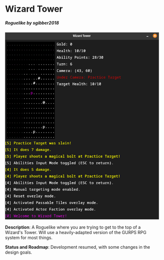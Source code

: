 # Wizard Tower
##### Roguelike by sgibber2018

![Gameplay Image](images/gameplayShot1.png)

**Description**: A Roguelike where you are trying to get to the top of a Wizard's Tower. Will use a heavily-adapted version of the GURPS RPG system for most things.

**Status and Roadmap**: Development resumed, with some changes in the design goals.
